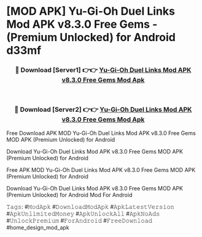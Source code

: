 # [MOD APK] Yu-Gi-Oh Duel Links Mod APK v8.3.0 Free Gems - (Premium Unlocked) for Android d33mf



<div align="center">
<h3>🔴 Download [Server1] 👉👉 <a href="https://momento.my/?title=Yu-Gi-Oh_Duel_Links_Mod_APK_v8.3.0_Free_Gems">Yu-Gi-Oh Duel Links Mod APK v8.3.0 Free Gems Mod Apk</a></h3><br>

<h3>🔴 Download [Server2] 👉👉 <a href="https://momento.my/?title=Yu-Gi-Oh_Duel_Links_Mod_APK_v8.3.0_Free_Gems">Yu-Gi-Oh Duel Links Mod APK v8.3.0 Free Gems Mod Apk</a></h3>
</div>



Free Download APK MOD Yu-Gi-Oh Duel Links Mod APK v8.3.0 Free Gems MOD APK (Premium Unlocked) for Android

Download Yu-Gi-Oh Duel Links Mod APK v8.3.0 Free Gems MOD APK (Premium Unlocked) for Android

Free APK MOD Yu-Gi-Oh Duel Links Mod APK v8.3.0 Free Gems MOD APK (Premium Unlocked) for Android

Download Yu-Gi-Oh Duel Links Mod APK v8.3.0 Free Gems MOD APK (Premium Unlocked) for Android Mod For Android

𝚃𝚊𝚐𝚜: #𝙼𝚘𝚍𝙰𝚙𝚔 #𝙳𝚘𝚠𝚗𝚕𝚘𝚊𝚍𝙼𝚘𝚍𝙰𝚙𝚔 #𝙰𝚙𝚔𝙻𝚊𝚝𝚎𝚜𝚝𝚅𝚎𝚛𝚜𝚒𝚘𝚗 #𝙰𝚙𝚔𝚄𝚗𝚕𝚒𝚖𝚒𝚝𝚎𝚍𝙼𝚘𝚗𝚎𝚢 #𝙰𝚙𝚔𝚄𝚗𝚕𝚘𝚌𝚔𝙰𝚕𝚕 #𝙰𝚙𝚔𝙽𝚘𝙰𝚍𝚜 #𝚄𝚗𝚕𝚘𝚌𝚔𝙿𝚛𝚎𝚖𝚒𝚞𝚖 #𝙵𝚘𝚛𝙰𝚗𝚍𝚛𝚘𝚒𝚍 #𝙵𝚛𝚎𝚎𝙳𝚘𝚠𝚗𝚕𝚘𝚊𝚍 #home_design_mod_apk
